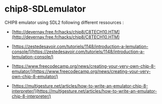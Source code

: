 # chip8-SDLemulator
CHIP8 emulator using SDL2 following different ressources :

* [http://devernay.free.fr/hacks/chip8/C8TECH10.HTM](http://devernay.free.fr/hacks/chip8/C8TECH10.HTM)

* [https://zestedesavoir.com/tutoriels/1148/introduction-a-lemulation-console/](https://zestedesavoir.com/tutoriels/1148/introduction-a-lemulation-console/)

* [https://www.freecodecamp.org/news/creating-your-very-own-chip-8-emulator/](https://www.freecodecamp.org/news/creating-your-very-own-chip-8-emulator/)

* [https://multigesture.net/articles/how-to-write-an-emulator-chip-8-interpreter/](https://multigesture.net/articles/how-to-write-an-emulator-chip-8-interpreter/)
